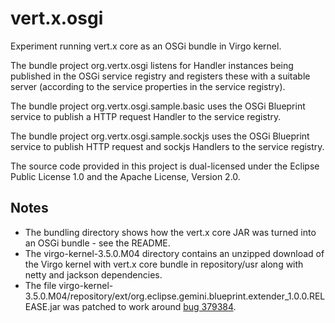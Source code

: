 vert.x.osgi
===========

Experiment running vert.x core as an OSGi bundle in Virgo kernel.

The bundle project org.vertx.osgi listens for Handler instances being published in the OSGi service registry and registers these with a suitable server (according to the service properties in the service registry).

The bundle project org.vertx.osgi.sample.basic uses the OSGi Blueprint service to publish a HTTP request Handler to the service registry.

The bundle project org.vertx.osgi.sample.sockjs uses the OSGi Blueprint service to publish HTTP request and sockjs Handlers to the service registry.

The source code provided in this project is dual-licensed under the Eclipse Public License 1.0 and the Apache License, Version 2.0.

Notes
-----

*   The bundling directory shows how the vert.x core JAR was turned into an OSGi bundle - see the README.
*   The virgo-kernel-3.5.0.M04 directory contains an unzipped download of the Virgo kernel with vert.x core bundle in repository/usr along with netty and jackson dependencies. 
*   The file virgo-kernel-3.5.0.M04/repository/ext/org.eclipse.gemini.blueprint.extender_1.0.0.RELEASE.jar was patched to work around [bug 379384](https://bugs.eclipse.org/bugs/show_bug.cgi?id=379384).
